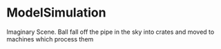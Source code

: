 # ModelSimulation

Imaginary Scene.
Ball fall off the pipe in the sky into crates and moved to machines which process them
